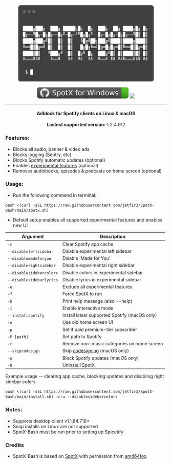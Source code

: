   <p align="center">
  <a href="https://github.com/jetfir3/SpotX-Bash"><img src="https://raw.githubusercontent.com/jetfir3/SpotX-Bash/main/.github/images/banner-logo.png" />
</p>

<p align="center">        
      <a href="https://github.com/amd64fox/SpotX"><img src="https://raw.githubusercontent.com/jetfir3/SpotX-Bash/main/.github/images/spotx.svg"></a>
      <a href="https://t.me/SpotxCommunity"><img src="https://raw.githubusercontent.com/amd64fox/SpotX/main/.github/Pic/Shields/SpotX_Community.svg"></a>
      </p>

 ***     

<center>
    <h4 align="center">Adblock for Spotify clients on Linux & macOS</h4>
    <p align="center">
        <strong>Lastest supported version:</strong> 1.2.4.912
    </p> 
</center>

### Features:

- Blocks all audio, banner & video ads
- Blocks logging (Sentry, etc)
- Blocks Spotify automatic updates (optional)
- Enables [experimental features](https://github.com/SpotX-CLI/SpotX-Win/discussions/50) (optional)
- Removes audiobooks, episodes & podcasts on home screen (optional)

### Usage:

- Run the following command in terminal:
```
bash <(curl -sSL https://raw.githubusercontent.com/jetfir3/SpotX-Bash/main/spotx.sh)
```
- Default setup enables all supported experimental features and enables new UI

| Argument | Description |
| --- | --- |
| `-c` | Clear Spotify app cache |  
| `--disableleftsidebar` | Disable experimental left sidebar |  
| `--disablemadeforyou` | Disable 'Made for You'
| `--disablerightsidebar` | Disable experimental right sidebar |
| `--disablesidebarcolors` | Disable colors in experimental sidebar |
| `--disablesidebarlyrics` | Disable lyrics in experimental sidebar |  
| `-e` | Exclude all experimental features |  
| `-f` | Force SpotX to run | 
| `-h` | Print help message (also --help) |
| `-i` | Enable interactive mode |  
| `--installspotify` | Install latest supported Spotify (macOS only) |  
| `-o` | Use old home screen UI | 
| `-p` | Set if paid premium-tier subscriber | 
|`-P [path]` | Set path to Spotify |
|`-r` | Remove non-music categories on home screen |
| `--skipcodesign` | Skip [codesigning](https://github.com/jetfir3/SpotX-Bash/discussions/3) (macOS only) |
|`-u` | Block Spotify updates (macOS only) |
|`-U` | Uninstall SpotX |

Example usage -- clearing app cache, blocking updates and disabling right sidebar colors:
```
bash <(curl -sSL https://raw.githubusercontent.com/jetfir3/SpotX-Bash/main/install.sh) -cru --disablesidebarcolors
```

### Notes:

- Supports desktop client v1.1.84.716+
- Snap installs on Linux are not supported
- SpotX-Bash must be run prior to setting up Spicetify

### Credits

- SpotX-Bash is based on [SpotX](https://github.com/amd64fox/spotx) with permission from [amd64fox](https://github.com/amd64fox/).
